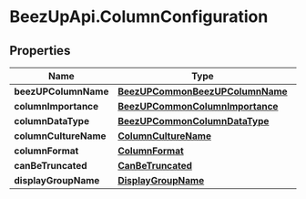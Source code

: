 # BeezUpApi.ColumnConfiguration

## Properties
Name | Type | Description | Notes
------------ | ------------- | ------------- | -------------
**beezUPColumnName** | [**BeezUPCommonBeezUPColumnName**](BeezUPCommonBeezUPColumnName.md) |  | [optional] 
**columnImportance** | [**BeezUPCommonColumnImportance**](BeezUPCommonColumnImportance.md) |  | 
**columnDataType** | [**BeezUPCommonColumnDataType**](BeezUPCommonColumnDataType.md) |  | 
**columnCultureName** | [**ColumnCultureName**](ColumnCultureName.md) |  | [optional] 
**columnFormat** | [**ColumnFormat**](ColumnFormat.md) |  | [optional] 
**canBeTruncated** | [**CanBeTruncated**](CanBeTruncated.md) |  | [optional] 
**displayGroupName** | [**DisplayGroupName**](DisplayGroupName.md) |  | [optional] 


